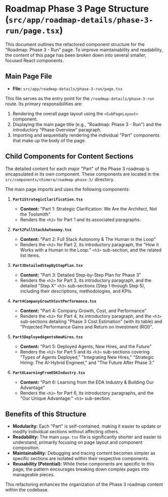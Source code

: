 
# Roadmap Phase 3 Page Structure (`src/app/roadmap-details/phase-3-run/page.tsx`)

This document outlines the refactored component structure for the "Roadmap: Phase 3 - Run" page. To improve maintainability and readability, the content of this page has been broken down into several smaller, focused React components.

## Main Page File

*   **File:** `src/app/roadmap-details/phase-3-run/page.tsx`

This file serves as the entry point for the `/roadmap-details/phase-3-run` route. Its primary responsibilities are:
1.  Rendering the overall page layout using the `<SubPageLayout>` component.
2.  Displaying the main page title (e.g., "Roadmap: Phase 3 - Run") and the introductory "Phase Overview" paragraph.
3.  Importing and sequentially rendering the individual "Part" components that make up the body of the page.

## Child Components for Content Sections

The detailed content for each major "Part" of the Phase 3 roadmap is encapsulated in its own component. These components are located in the `src/components/chimera/roadmap-phase-3/` directory.

The main page imports and uses the following components:

1.  **`Part1StrategicClarification.tsx`**
    *   **Content:** "Part 1: Strategic Clarification: We Are the Architect, Not the Toolsmith"
    *   Renders the `<h2>` for Part 1 and its associated paragraphs.

2.  **`Part2FullStackAutonomy.tsx`**
    *   **Content:** "Part 2: Full Stack Autonomy & The Human in the Loop"
    *   Renders the `<h2>` for Part 2, its introductory paragraph, the "How it Works with a Human in the Loop:" `<h3>` sub-section, and the related list items.

3.  **`Part3DetailedStepByStepPlan.tsx`**
    *   **Content:** "Part 3: Detailed Step-by-Step Plan for Phase 3"
    *   Renders the `<h2>` for Part 3, its introductory paragraph, and the detailed "Step X" `<h3>` sub-sections (Step 1 through Step 5), including their descriptions, methodologies, and KPIs.

4.  **`Part4CompanyGrowthCostPerformance.tsx`**
    *   **Content:** "Part 4: Company Growth, Cost, and Performance"
    *   Renders the `<h2>` for Part 4, its introductory paragraph, and the `<h3>` sub-sections detailing "Phase 3 Cost Estimation" (with its table) and "Projected Performance Gains and Return on Investment (ROI)".

5.  **`Part5DeployedAgentsNewHires.tsx`**
    *   **Content:** "Part 5: Deployed Agents, New Hires, and the Future"
    *   Renders the `<h2>` for Part 5 and its `<h3>` sub-sections covering "Types of Agents Deployed," "Integrating New Hires," "Strategic Hiring: The AI-Hybrid Engineer," and "The Future After Phase 3."

6.  **`Part6LearningFromEDAIndustry.tsx`**
    *   **Content:** "Part 6: Learning from the EDA Industry & Building Our Advantage"
    *   Renders the `<h2>` for Part 6, its introductory paragraphs, and the "Our Unique Advantage:" `<h3>` sub-section.

## Benefits of this Structure

*   **Modularity:** Each "Part" is self-contained, making it easier to update or modify individual sections without affecting others.
*   **Readability:** The main `page.tsx` file is significantly shorter and easier to understand, primarily focusing on page layout and component composition.
*   **Maintainability:** Debugging and tracing content becomes simpler as specific sections are isolated within their respective components.
*   **Reusability (Potential):** While these components are specific to this page, the pattern encourages breaking down complex pages into manageable pieces.

This refactoring enhances the organization of the Phase 3 roadmap content within the codebase.
